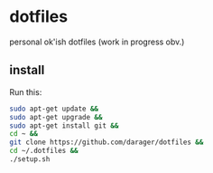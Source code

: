 # dotfiles

personal ok'ish dotfiles (work in progress obv.)

## install

Run this:

```sh
sudo apt-get update &&
sudo apt-get upgrade &&
sudo apt-get install git &&
cd ~ &&
git clone https://github.com/darager/dotfiles &&
cd ~/.dotfiles &&
./setup.sh
```


